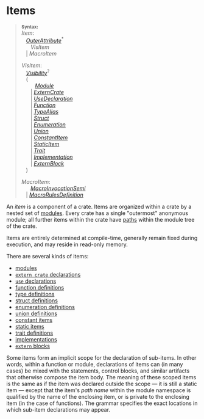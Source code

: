 # Items

> **<sup>Syntax:<sup>**\
> _Item_:\
> &nbsp;&nbsp; [_OuterAttribute_]<sup>\*</sup>\
> &nbsp;&nbsp; &nbsp;&nbsp; _VisItem_\
> &nbsp;&nbsp; | _MacroItem_
>
> _VisItem_:\
> &nbsp;&nbsp; [_Visibility_]<sup>?</sup>\
> &nbsp;&nbsp; (\
> &nbsp;&nbsp; &nbsp;&nbsp; &nbsp;&nbsp;  [_Module_]\
> &nbsp;&nbsp; &nbsp;&nbsp; | [_ExternCrate_]\
> &nbsp;&nbsp; &nbsp;&nbsp; | [_UseDeclaration_]\
> &nbsp;&nbsp; &nbsp;&nbsp; | [_Function_]\
> &nbsp;&nbsp; &nbsp;&nbsp; | [_TypeAlias_]\
> &nbsp;&nbsp; &nbsp;&nbsp; | [_Struct_]\
> &nbsp;&nbsp; &nbsp;&nbsp; | [_Enumeration_]\
> &nbsp;&nbsp; &nbsp;&nbsp; | [_Union_]\
> &nbsp;&nbsp; &nbsp;&nbsp; | [_ConstantItem_]\
> &nbsp;&nbsp; &nbsp;&nbsp; | [_StaticItem_]\
> &nbsp;&nbsp; &nbsp;&nbsp; | [_Trait_]\
> &nbsp;&nbsp; &nbsp;&nbsp; | [_Implementation_]\
> &nbsp;&nbsp; &nbsp;&nbsp; | [_ExternBlock_]\
> &nbsp;&nbsp; )
>
> _MacroItem_:\
> &nbsp;&nbsp; &nbsp;&nbsp; [_MacroInvocationSemi_]\
> &nbsp;&nbsp; | [_MacroRulesDefinition_]


An _item_ is a component of a crate. Items are organized within a crate by a
nested set of [modules]. Every crate has a single "outermost" anonymous module;
all further items within the crate have [paths] within the module tree of the
crate.

Items are entirely determined at compile-time, generally remain fixed during
execution, and may reside in read-only memory.

There are several kinds of items:

* [modules]
* [`extern crate` declarations]
* [`use` declarations]
* [function definitions]
* [type definitions]
* [struct definitions]
* [enumeration definitions]
* [union definitions]
* [constant items]
* [static items]
* [trait definitions]
* [implementations]
* [`extern` blocks]

Some items form an implicit scope for the declaration of sub-items. In other
words, within a function or module, declarations of items can (in many cases)
be mixed with the statements, control blocks, and similar artifacts that
otherwise compose the item body. The meaning of these scoped items is the same
as if the item was declared outside the scope &mdash; it is still a static item
&mdash; except that the item's *path name* within the module namespace is
qualified by the name of the enclosing item, or is private to the enclosing
item (in the case of functions). The grammar specifies the exact locations in
which sub-item declarations may appear.

[_ConstantItem_]: items/constant-items.html
[_Enumeration_]: items/enumerations.html
[_ExternBlock_]: items/external-blocks.html
[_ExternCrate_]: items/extern-crates.html
[_Function_]: items/functions.html
[_Implementation_]: items/implementations.html
[_MacroInvocationSemi_]: macros.html#macro-invocation
[_MacroRulesDefinition_]: macros-by-example.html
[_Module_]: items/modules.html
[_OuterAttribute_]: attributes.html
[_StaticItem_]: items/static-items.html
[_Struct_]: items/structs.html
[_Trait_]: items/traits.html
[_TypeAlias_]: items/type-aliases.html
[_Union_]: items/unions.html
[_UseDeclaration_]: items/use-declarations.html
[_Visibility_]: visibility-and-privacy.html
[`extern crate` declarations]: items/extern-crates.html
[`extern` blocks]: items/external-blocks.html
[`use` declarations]: items/use-declarations.html
[constant items]: items/constant-items.html
[enumeration definitions]: items/enumerations.html
[function definitions]: items/functions.html
[implementations]: items/implementations.html
[modules]: items/modules.html
[paths]: paths.html
[static items]: items/static-items.html
[struct definitions]: items/structs.html
[trait definitions]: items/traits.html
[type definitions]: items/type-aliases.html
[union definitions]: items/unions.html
